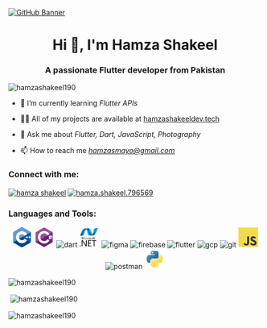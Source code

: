 [![GitHub Banner](https://user-images.githubusercontent.com/58959408/232639433-cb0aea21-66f0-4508-a771-85e2089c5a87.gif)](https://github.com/HamzaShakeel190)
<h1 align="center">Hi 👋, I'm Hamza Shakeel</h1>
<h3 align="center">A passionate Flutter developer from Pakistan</h3>

<p align="left"> <img src="https://komarev.com/ghpvc/?username=hamzashakeel190&label=Profile%20views&color=0e75b6&style=flat" alt="hamzashakeel190" /> </p>

- 🌱 I’m currently learning *Flutter APIs*

- 👨‍💻 All of my projects are available at [hamzashakeeldev.tech](https://hamzashakeeldev.tech)

- 💬 Ask me about *Flutter, Dart, JavaScript, Photography*

- 📫 How to reach me *hamzasmayo@gmail.com*

<h3 align="left">Connect with me:</h3>
<p align="left">

<a href="https://linkedin.com/in/hamza shakeel" target="blank"><img align="center" src="https://raw.githubusercontent.com/rahuldkjain/github-profile-readme-generator/master/src/images/icons/Social/linked-in-alt.svg" alt="hamza shakeel" height="30" width="40" /></a>
<a href="https://instagram.com/hamza.shakeel.796569" target="blank"><img align="center" src="https://raw.githubusercontent.com/rahuldkjain/github-profile-readme-generator/master/src/images/icons/Social/instagram.svg" alt="hamza.shakeel.796569" height="30" width="40" /></a>
</p>

<h3 align="left">Languages and Tools:</h3>
<p align="center"> <img src="https://raw.githubusercontent.com/devicons/devicon/master/icons/cplusplus/cplusplus-original.svg" alt="cplusplus" width="40" height="40"/> <img src="https://raw.githubusercontent.com/devicons/devicon/master/icons/csharp/csharp-original.svg" alt="csharp" width="40" height="40"/> <img src="https://www.vectorlogo.zone/logos/dartlang/dartlang-icon.svg" alt="dart" width="40" height="40"/> <img src="https://raw.githubusercontent.com/devicons/devicon/master/icons/dot-net/dot-net-original-wordmark.svg" alt="dotnet" width="40" height="40"/> <img src="https://www.vectorlogo.zone/logos/figma/figma-icon.svg" alt="figma" width="40" height="40"/> <img src="https://www.vectorlogo.zone/logos/firebase/firebase-icon.svg" alt="firebase" width="40" height="40"/> <img src="https://www.vectorlogo.zone/logos/flutterio/flutterio-icon.svg" alt="flutter" width="40" height="40"/> <img src="https://www.vectorlogo.zone/logos/google_cloud/google_cloud-icon.svg" alt="gcp" width="40" height="40"/> <img src="https://www.vectorlogo.zone/logos/git-scm/git-scm-icon.svg" alt="git" width="40" height="40"/> <img src="https://raw.githubusercontent.com/devicons/devicon/master/icons/javascript/javascript-original.svg" alt="javascript" width="40" height="40"/> <img src="https://www.vectorlogo.zone/logos/getpostman/getpostman-icon.svg" alt="postman" width="40" height="40"/> <img src="https://raw.githubusercontent.com/devicons/devicon/master/icons/python/python-original.svg" alt="python" width="40" height="40"/> </p>

<p><img align="center" src="https://github-readme-stats.vercel.app/api/top-langs?username=hamzashakeel190&show_icons=true&locale=en&layout=compact" alt="hamzashakeel190" /></p>

<p>&nbsp;<img align="center" src="https://github-readme-stats.vercel.app/api?username=hamzashakeel190&show_icons=true&locale=en" alt="hamzashakeel190" /></p>

<p><img align="center" src="https://github-readme-streak-stats.herokuapp.com/?user=hamzashakeel190&" alt="hamzashakeel190" /></p>
